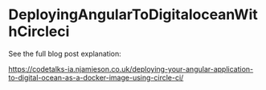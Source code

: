 # DeployingAngularToDigitaloceanWithCircleci

See the full blog post explanation:

https://codetalks-ia.njamieson.co.uk/deploying-your-angular-application-to-digital-ocean-as-a-docker-image-using-circle-ci/
